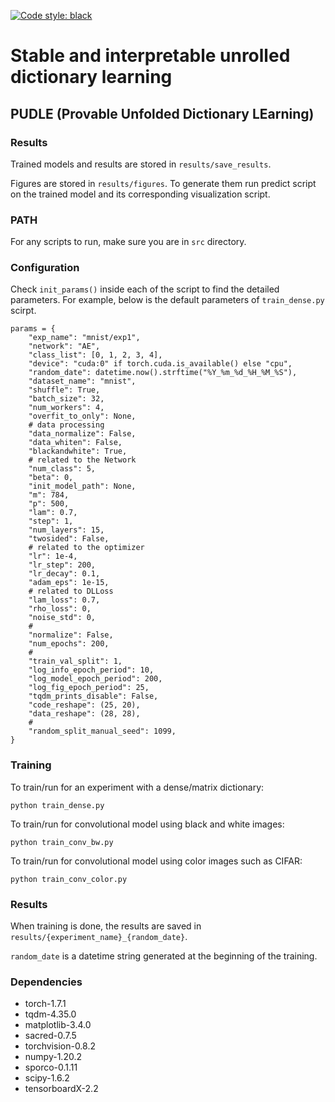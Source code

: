 [![Code style: black](https://img.shields.io/badge/code%20style-black-000000.svg)](https://github.com/ambv/black)

# Stable and interpretable unrolled dictionary learning

## PUDLE (Provable Unfolded Dictionary LEarning)

### Results

Trained models and results are stored in `results/save_results`.

Figures are stored in `results/figures`. To generate them run predict script on the trained model and its corresponding visualization script.

### PATH

For any scripts to run, make sure you are in `src` directory.

### Configuration


Check `init_params()` inside each of the script to find the detailed parameters. For example, below is the default parameters of `train_dense.py` scirpt.

```
params = {
    "exp_name": "mnist/exp1",
    "network": "AE",
    "class_list": [0, 1, 2, 3, 4],
    "device": "cuda:0" if torch.cuda.is_available() else "cpu",
    "random_date": datetime.now().strftime("%Y_%m_%d_%H_%M_%S"),
    "dataset_name": "mnist",
    "shuffle": True,
    "batch_size": 32,
    "num_workers": 4,
    "overfit_to_only": None,
    # data processing
    "data_normalize": False,
    "data_whiten": False,
    "blackandwhite": True,
    # related to the Network
    "num_class": 5,
    "beta": 0,
    "init_model_path": None,
    "m": 784,
    "p": 500,
    "lam": 0.7,
    "step": 1,
    "num_layers": 15,
    "twosided": False,
    # related to the optimizer
    "lr": 1e-4,
    "lr_step": 200,
    "lr_decay": 0.1,
    "adam_eps": 1e-15,
    # related to DLLoss
    "lam_loss": 0.7,
    "rho_loss": 0,
    "noise_std": 0,
    #
    "normalize": False,
    "num_epochs": 200,
    #
    "train_val_split": 1,
    "log_info_epoch_period": 10,
    "log_model_epoch_period": 200,
    "log_fig_epoch_period": 25,
    "tqdm_prints_disable": False,
    "code_reshape": (25, 20),
    "data_reshape": (28, 28),
    #
    "random_split_manual_seed": 1099,
}

```

### Training

To train/run for an experiment with a dense/matrix dictionary:

`python train_dense.py`

To train/run for convolutional model using black and white images:

`python train_conv_bw.py`

To train/run for convolutional model using color images such as CIFAR:

`python train_conv_color.py`

### Results

When training is done, the results are saved in `results/{experiment_name}_{random_date}`.

`random_date` is a datetime string generated at the beginning of the training.


### Dependencies

* torch-1.7.1
* tqdm-4.35.0
* matplotlib-3.4.0
* sacred-0.7.5
* torchvision-0.8.2
* numpy-1.20.2
* sporco-0.1.11
* scipy-1.6.2
* tensorboardX-2.2
